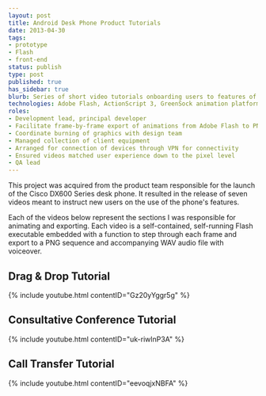 ```yaml
---
layout: post
title: Android Desk Phone Product Tutorials
date: 2013-04-30
tags:
- prototype
- Flash
- front-end
status: publish
type: post
published: true
has_sidebar: true
blurb: Series of short video tutorials onboarding users to features of new desk phone.
technologies: Adobe Flash, ActionScript 3, GreenSock animation platform, motion graphics animation, After Effects CS6
roles:
- Development lead, principal developer
- Facilitate frame-by-frame export of animations from Adobe Flash to PNG sequence for video render
- Coordinate burning of graphics with design team
- Managed collection of client equipment
- Arranged for connection of devices through VPN for connectivity
- Ensured videos matched user experience down to the pixel level
- QA lead
---
```

This project was acquired from the product team responsible for the launch of the Cisco DX600 Series desk phone. It resulted in the release of seven videos meant to instruct new users on the use of the phone's features.

Each of the videos below represent the sections I was responsible for animating and exporting. Each video is a self-contained, self-running Flash executable embedded with a function to step through each frame and export to a PNG sequence and accompanying WAV audio file with voiceover.

## Drag &amp; Drop Tutorial
{% include youtube.html contentID="Gz20yYggr5g" %}

## Consultative Conference Tutorial
{% include youtube.html contentID="uk-riwlnP3A" %}

## Call Transfer Tutorial
{% include youtube.html contentID="eevoqjxNBFA" %}
